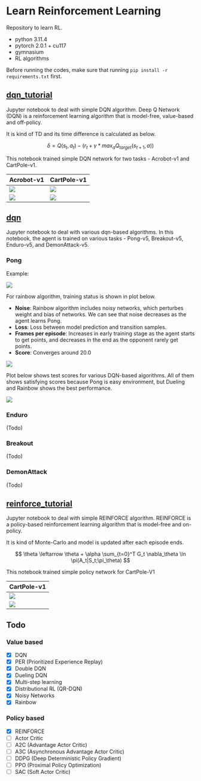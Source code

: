 # Learn Reinforcement Learning

Repository to learn RL.
- python 3.11.4
- pytorch 2.0.1 + cu117
- gymnasium
- RL algorithms

Before running the codes, make sure that running ```pip install -r requirements.txt``` first. 

## [dqn_tutorial](./dqn_tutorial.ipynb)

Jupyter notebook to deal with simple DQN algorithm. 
Deep Q Network (DQN) is a reinforcement learning algorithm that is model-free, value-based and off-policy. 

It is kind of TD and its time difference is calculated as below. 

$$ \delta = Q(s_t, a_t) - (r_t + \gamma * max_a Q_{target}(s_{t+1}, a)) $$

This notebook trained simple DQN network for two tasks - Acrobot-v1 and CartPole-v1. 

|Acrobot-v1|CartPole-v1|
|-|-|
|![](./images/dqn_tutorial_results/dqn_acrobot.gif)|![](./images/dqn_tutorial_results/dqn_cartpole.gif)|
|![](./images/dqn_tutorial_results/dqn_acrobot.png)|![](./images/dqn_tutorial_results/dqn_cartpole.png)|

## [dqn](./dqn.ipynb)

Jupyter notebook to deal with various dqn-based algorithms. 
In this notebook, the agent is trained on various tasks - Pong-v5, Breakout-v5, Enduro-v5, and DemonAttack-v5. 

### Pong
Example:

![](./images/dqn_results/dqn_pong.gif)

For rainbow algorithm, training status is shown in plot below. 
- **Noise**: Rainbow algorithm includes noisy networks, which perturbes weight and bias of networks. We can see that noise decreases as the agent learns Pong. 
- **Loss**: Loss between model prediction and transition samples. 
- **Frames per episode**: Increases in early training stage as the agent starts to get points, and decreases in the end as the opponent rarely get points. 
- **Score**: Converges around 20.0

![](./images/dqn_results/dqn_pong_plot.png)

Plot below shows test scores for various DQN-based algorithms. All of them shows satisfying scores because Pong is easy environment, but Dueling and Rainbow shows the best performance. 

![](./images/dqn_results/dqn_pong_compare.png)

### Enduro
(Todo)

### Breakout
(Todo)

### DemonAttack
(Todo)

## [reinforce_tutorial](./reinforce_tutorial.ipynb)

Jupyter notebook to deal with simple REINFORCE algorithm. 
REINFORCE is a policy-based reinforcement learning algorithm that is model-free and on-policy. 

It is kind of Monte-Carlo and model is updated after each episode ends. 

$$ \theta \leftarrow \theta + \alpha \sum_{t=0}^T G_t \nabla_\theta \ln \pi(A_t|S_t;\pi_\theta) $$

This notebook trained simple policy network for CartPole-V1 

|CartPole-v1|
|-|
|![](./images/reinforce_tutorial_results/reinforce_cartpole.gif)|
|![](./images/reinforce_tutorial_results/reinforce_cartpole.png)|

## Todo

### Value based
- [x] DQN
- [x] PER (Prioritized Experience Replay)
- [x] Double DQN
- [x] Dueling DQN
- [x] Multi-step learning
- [x] Distributional RL (QR-DQN)
- [x] Noisy Networks
- [x] Rainbow

### Policy based
- [x] REINFORCE
- [ ] Actor Critic
- [ ] A2C (Advantage Actor Critic)
- [ ] A3C (Asynchronous Advantage Actor Critic)
- [ ] DDPG (Deep Deterministic Policy Gradient)
- [ ] PPO (Proximal Policy Optimization)
- [ ] SAC (Soft Actor Critic)
